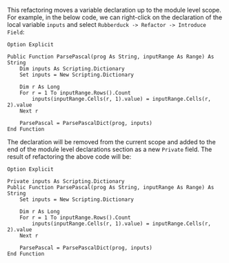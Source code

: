 This refactoring moves a variable declaration up to the module level scope. For example, in the below code, we can right-click on the declaration of the local variable `inputs` and select `Rubberduck -> Refactor -> Introduce Field`:

```
Option Explicit

Public Function ParsePascal(prog As String, inputRange As Range) As String
    Dim inputs As Scripting.Dictionary
    Set inputs = New Scripting.Dictionary
    
    Dim r As Long
    For r = 1 To inputRange.Rows().Count
        inputs(inputRange.Cells(r, 1).value) = inputRange.Cells(r, 2).value
    Next r
    
    ParsePascal = ParsePascalDict(prog, inputs)
End Function
```

The declaration will be removed from the current scope and added to the end of the module level declarations section as a new `Private` field. The result of refactoring the above code will be:

```
Option Explicit

Private inputs As Scripting.Dictionary
Public Function ParsePascal(prog As String, inputRange As Range) As String
    Set inputs = New Scripting.Dictionary
    
    Dim r As Long
    For r = 1 To inputRange.Rows().Count
        inputs(inputRange.Cells(r, 1).value) = inputRange.Cells(r, 2).value
    Next r
    
    ParsePascal = ParsePascalDict(prog, inputs)
End Function
```